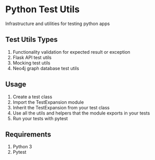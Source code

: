 # Python Test Utils
Infrastructure and utilities for testing python apps

## Test Utils Types
1. Functionality validation for expected result or exception
2. Flask API test utils
3. Mocking test utils 
4. Neo4j graph database test utils

## Usage
1. Create a test class
2. Import the TestExpansion module 
3. Inherit the TestExpansion from your test class
4. Use all the utils and helpers that the module exports in your tests
5. Run your tests with pytest

## Requirements
1. Python 3
2. Pytest